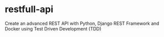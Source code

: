 # restfull-api
Create an advanced REST API with Python, Django REST Framework and Docker using Test Driven Development (TDD)
